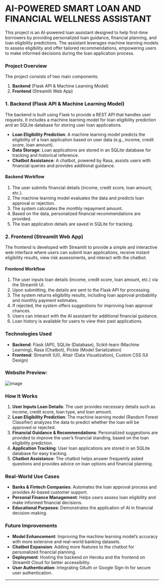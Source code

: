 # AI-POWERED SMART LOAN AND FINANCIAL WELLNESS ASSISTANT

This project is an AI-powered loan assistant designed to help first-time borrowers by providing personalized loan guidance, financial planning, and loan eligibility predictions. The assistant leverages machine learning models to assess eligibility and offer tailored recommendations, empowering users to make informed decisions during the loan application process.

### Project Overview
The project consists of two main components:
1. **Backend** (Flask API & Machine Learning Model)
2. **Frontend** (Streamlit Web App)

### 1. Backend (Flask API & Machine Learning Model)
The backend is built using Flask to provide a REST API that handles user requests. It includes a machine learning model for loan eligibility prediction and an SQLite database for storing user loan applications.

- **Loan Eligibility Prediction**: A machine learning model predicts the eligibility of a loan application based on user data (e.g., income, credit score, loan amount).
- **Data Storage**: Loan applications are stored in an SQLite database for tracking and historical reference.
- **Chatbot Assistance**: A chatbot, powered by Rasa, assists users with financial queries and provides additional guidance.

#### Backend Workflow
1. The user submits financial details (income, credit score, loan amount, etc.).
2. The machine learning model evaluates the data and predicts loan approval or rejection.
3. The system calculates the monthly repayment amount.
4. Based on the data, personalized financial recommendations are provided.
5. The loan application details are saved in SQLite for tracking.

### 2. Frontend (Streamlit Web App)
The frontend is developed with Streamlit to provide a simple and interactive web interface where users can submit loan applications, receive instant eligibility results, view risk assessments, and interact with the chatbot.

#### Frontend Workflow
1. The user inputs loan details (income, credit score, loan amount, etc.) via the Streamlit UI.
2. Upon submitting, the details are sent to the Flask API for processing.
3. The system returns eligibility results, including loan approval probability and monthly payment estimates.
4. If rejected, the system offers suggestions for improving loan approval chances.
5. Users can interact with the AI assistant for additional financial guidance.
6. Loan history is available for users to view their past applications.

### Technologies Used
- **Backend**: Flask (API), SQLite (Database), Scikit-learn (Machine Learning), Rasa (Chatbot), Pickle (Model Serialization)
- **Frontend**: Streamlit (UI), Altair (Data Visualization), Custom CSS (UI Design)
### Website Preview:
![image](https://github.com/user-attachments/assets/7aa5b269-9c29-44f0-9ba1-53ce3c5ee3e1)


### How It Works
1. **User Inputs Loan Details**: The user provides necessary details such as income, credit score, loan type, and loan amount.
2. **Loan Eligibility Prediction**: The machine learning model (Random Forest Classifier) analyzes the data to predict whether the loan will be approved or rejected.
3. **Financial Guidance & Recommendations**: Personalized suggestions are provided to improve the user’s financial standing, based on the loan eligibility prediction.
4. **Application Tracking**: User loan applications are stored in an SQLite database for easy tracking.
5. **Chatbot Assistance**: The chatbot helps answer frequently asked questions and provides advice on loan options and financial planning.

### Real-World Use Cases
- **Banks & Fintech Companies**: Automates the loan approval process and provides AI-based customer support.
- **Personal Finance Management**: Helps users assess loan eligibility and make informed financial decisions.
- **Educational Purposes**: Demonstrates the application of AI in financial decision-making.

### Future Improvements
- **Model Enhancement**: Improving the machine learning model’s accuracy with more extensive and real-world banking datasets.
- **Chatbot Expansion**: Adding more features to the chatbot for personalized financial planning.
- **Deployment**: Hosting the backend on Heroku and the frontend on Streamlit Cloud for better accessibility.
- **User Authentication**: Integrating OAuth or Google Sign-In for secure user authentication.

---

